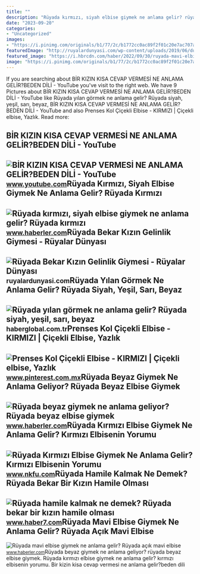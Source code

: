 ```yaml
---
title: ""
description: "Rüyada kırmızı, siyah elbise giymek ne anlama gelir? rüyada kırmızı"
date: "2023-09-20"
categories:
- "Uncategorized"
images:
- "https://i.pinimg.com/originals/b1/77/2c/b1772cc0ac89f2f01c20e7ac707a77ec.png"
featuredImage: "http://ruyalardunyasi.com/wp-content/uploads/2019/06/dugunde-bekar-kizin-gelinlik-giymesi.jpg"
featured_image: "https://i.hbrcdn.com/haber/2022/09/30/ruyada-mavi-elbise-giymek-ne-anlama-gelir-ruyada-15323271_3005_amp.jpg"
image: "https://i.pinimg.com/originals/b1/77/2c/b1772cc0ac89f2f01c20e7ac707a77ec.png"
---
```


If you are searching about BİR KIZIN KISA CEVAP VERMESİ NE ANLAMA GELİR?BEDEN DİLİ - YouTube you've visit to the right web. We have 9 Pictures about BİR KIZIN KISA CEVAP VERMESİ NE ANLAMA GELİR?BEDEN DİLİ - YouTube like Rüyada yılan görmek ne anlama gelir? Rüyada siyah, yeşil, sarı, beyaz, BİR KIZIN KISA CEVAP VERMESİ NE ANLAMA GELİR?BEDEN DİLİ - YouTube and also Prenses Kol Çiçekli Elbise - KIRMIZI | Çi̇çekli̇ elbi̇se, Yazlık. Read more:

BİR KIZIN KISA CEVAP VERMESİ NE ANLAMA GELİR?BEDEN DİLİ - YouTube
-----------------------------------------------------------------

 ![BİR KIZIN KISA CEVAP VERMESİ NE ANLAMA GELİR?BEDEN DİLİ - YouTube](https://i.ytimg.com/vi/Tn8DQCS41Us/maxresdefault.jpg) <small>www.youtube.com</small>Rüyada Kırmızı, Siyah Elbise Giymek Ne Anlama Gelir? Rüyada Kırmızı
-------------------------------------------------------------------

 ![Rüyada kırmızı, siyah elbise giymek ne anlama gelir? Rüyada kırmızı](https://i.hbrcdn.com/haber/2021/03/30/ruyada-kirmizi-elbise-giyen-birini-gormek-ne-14029602_1907_amp.jpg) <small>www.haberler.com</small>Rüyada Bekar Kızın Gelinlik Giymesi - Rüyalar Dünyası
-----------------------------------------------------

 ![Rüyada Bekar Kızın Gelinlik Giymesi - Rüyalar Dünyası](http://ruyalardunyasi.com/wp-content/uploads/2019/06/dugunde-bekar-kizin-gelinlik-giymesi.jpg) <small>ruyalardunyasi.com</small>Rüyada Yılan Görmek Ne Anlama Gelir? Rüyada Siyah, Yeşil, Sarı, Beyaz
---------------------------------------------------------------------

 ![Rüyada yılan görmek ne anlama gelir? Rüyada siyah, yeşil, sarı, beyaz](https://i.haberglobal.com.tr/storage/files/images/2022/02/23/ruyada-yilan-gormek-ne-anlama-gelir-ruyada-siyah-yesil-sari-beyaz-kirmizi-ve-mavi-evde-yilan-gormek-ne-demek-IJYp.jpg) <small>haberglobal.com.tr</small>Prenses Kol Çiçekli Elbise - KIRMIZI | Çi̇çekli̇ Elbi̇se, Yazlık
----------------------------------------------------------------

 ![Prenses Kol Çiçekli Elbise - KIRMIZI | Çi̇çekli̇ elbi̇se, Yazlık](https://i.pinimg.com/originals/b1/77/2c/b1772cc0ac89f2f01c20e7ac707a77ec.png) <small>www.pinterest.com.mx</small>Rüyada Beyaz Giymek Ne Anlama Geliyor? Rüyada Beyaz Elbise Giymek
-----------------------------------------------------------------

 ![Rüyada beyaz giymek ne anlama geliyor? Rüyada beyaz elbise giymek](https://i.hbrcdn.com/haber/2022/10/19/ruyada-beyaz-giymek-ne-anlama-geliyor-ruyada-15369400_7603_m.jpg) <small>www.haberler.com</small>Rüyada Kırmızı Elbise Giymek Ne Anlama Gelir? Kırmızı Elbisenin Yorumu
----------------------------------------------------------------------

 ![Rüyada Kırmızı Elbise Giymek Ne Anlama Gelir? Kırmızı Elbisenin Yorumu](https://www.nkfu.com/wp-content/uploads/2020/08/ruyada-kirmizi-elbise.jpg) <small>www.nkfu.com</small>Rüyada Hamile Kalmak Ne Demek? Rüyada Bekar Bir Kızın Hamile Olması
-------------------------------------------------------------------

 ![Rüyada hamile kalmak ne demek? Rüyada bekar bir kızın hamile olması](https://i12.haber7.net/haber/haber7/photos/2020/45/ruyada_kendini_hamile_olarak_gormek_ne_demek_ruyada_bekar_bir_kizin_hamile_olmasi_tabirleri_1604641042_5392.jpg) <small>www.haber7.com</small>Rüyada Mavi Elbise Giymek Ne Anlama Gelir? Rüyada Açık Mavi Elbise
------------------------------------------------------------------

 ![Rüyada mavi elbise giymek ne anlama gelir? Rüyada açık mavi elbise](https://i.hbrcdn.com/haber/2022/09/30/ruyada-mavi-elbise-giymek-ne-anlama-gelir-ruyada-15323271_3005_amp.jpg) <small>www.haberler.com</small>Rüyada beyaz giymek ne anlama geliyor? rüyada beyaz elbise giymek. Rüyada kırmızı elbise giymek ne anlama gelir? kırmızı elbisenin yorumu. Bi̇r kizin kisa cevap vermesi̇ ne anlama geli̇r?beden di̇li̇
